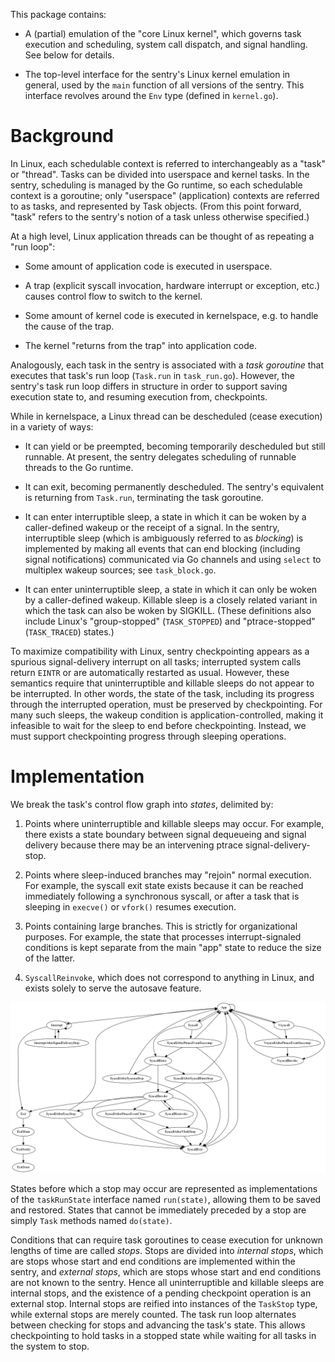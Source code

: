 This package contains:

- A (partial) emulation of the "core Linux kernel", which governs task
  execution and scheduling, system call dispatch, and signal handling. See
  below for details.

- The top-level interface for the sentry's Linux kernel emulation in general,
  used by the `main` function of all versions of the sentry. This interface
  revolves around the `Env` type (defined in `kernel.go`).

# Background

In Linux, each schedulable context is referred to interchangeably as a "task" or
"thread". Tasks can be divided into userspace and kernel tasks. In the sentry,
scheduling is managed by the Go runtime, so each schedulable context is a
goroutine; only "userspace" (application) contexts are referred to as tasks, and
represented by Task objects. (From this point forward, "task" refers to the
sentry's notion of a task unless otherwise specified.)

At a high level, Linux application threads can be thought of as repeating a "run
loop":

- Some amount of application code is executed in userspace.

- A trap (explicit syscall invocation, hardware interrupt or exception, etc.)
  causes control flow to switch to the kernel.

- Some amount of kernel code is executed in kernelspace, e.g. to handle the
  cause of the trap.

- The kernel "returns from the trap" into application code.

Analogously, each task in the sentry is associated with a *task goroutine* that
executes that task's run loop (`Task.run` in `task_run.go`). However, the
sentry's task run loop differs in structure in order to support saving execution
state to, and resuming execution from, checkpoints.

While in kernelspace, a Linux thread can be descheduled (cease execution) in a
variety of ways:

- It can yield or be preempted, becoming temporarily descheduled but still
  runnable. At present, the sentry delegates scheduling of runnable threads to
  the Go runtime.

- It can exit, becoming permanently descheduled. The sentry's equivalent is
  returning from `Task.run`, terminating the task goroutine.

- It can enter interruptible sleep, a state in which it can be woken by a
  caller-defined wakeup or the receipt of a signal. In the sentry, interruptible
  sleep (which is ambiguously referred to as *blocking*) is implemented by
  making all events that can end blocking (including signal notifications)
  communicated via Go channels and using `select` to multiplex wakeup sources;
  see `task_block.go`.

- It can enter uninterruptible sleep, a state in which it can only be woken by a
  caller-defined wakeup. Killable sleep is a closely related variant in which
  the task can also be woken by SIGKILL. (These definitions also include Linux's
  "group-stopped" (`TASK_STOPPED`) and "ptrace-stopped" (`TASK_TRACED`) states.)

To maximize compatibility with Linux, sentry checkpointing appears as a spurious
signal-delivery interrupt on all tasks; interrupted system calls return `EINTR`
or are automatically restarted as usual. However, these semantics require that
uninterruptible and killable sleeps do not appear to be interrupted. In other
words, the state of the task, including its progress through the interrupted
operation, must be preserved by checkpointing. For many such sleeps, the wakeup
condition is application-controlled, making it infeasible to wait for the sleep
to end before checkpointing. Instead, we must support checkpointing progress
through sleeping operations.

# Implementation

We break the task's control flow graph into *states*, delimited by:

1. Points where uninterruptible and killable sleeps may occur. For example,
there exists a state boundary between signal dequeueing and signal delivery
because there may be an intervening ptrace signal-delivery-stop.

2. Points where sleep-induced branches may "rejoin" normal execution. For
example, the syscall exit state exists because it can be reached immediately
following a synchronous syscall, or after a task that is sleeping in `execve()`
or `vfork()` resumes execution.

3. Points containing large branches. This is strictly for organizational
purposes. For example, the state that processes interrupt-signaled conditions is
kept separate from the main "app" state to reduce the size of the latter.

4. `SyscallReinvoke`, which does not correspond to anything in Linux, and exists
solely to serve the autosave feature.

![dot -Tpng -Goverlap=false -orun_states.png run_states.dot](g3doc/run_states.png "Task control flow graph")

States before which a stop may occur are represented as implementations of the
`taskRunState` interface named `run(state)`, allowing them to be saved and
restored. States that cannot be immediately preceded by a stop are simply `Task`
methods named `do(state)`.

Conditions that can require task goroutines to cease execution for unknown
lengths of time are called *stops*. Stops are divided into *internal stops*,
which are stops whose start and end conditions are implemented within the
sentry, and *external stops*, which are stops whose start and end conditions are
not known to the sentry. Hence all uninterruptible and killable sleeps are
internal stops, and the existence of a pending checkpoint operation is an
external stop. Internal stops are reified into instances of the `TaskStop` type,
while external stops are merely counted. The task run loop alternates between
checking for stops and advancing the task's state. This allows checkpointing to
hold tasks in a stopped state while waiting for all tasks in the system to stop.
